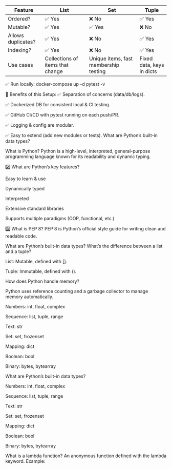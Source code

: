 | Feature                | List               | Set                | Tuple               |
|------------------------|--------------------|--------------------|---------------------|
| Ordered?               | ✅ Yes             | ❌ No              | ✅ Yes              |
| Mutable?               | ✅ Yes             | ✅ Yes             | ❌ No               |
| Allows duplicates?     | ✅ Yes             | ❌ No              | ✅ Yes              |
| Indexing?              | ✅ Yes             | ❌ No              | ✅ Yes              |
| Use cases              | Collections of items that change | Unique items, fast membership testing | Fixed data, keys in dicts |

✅ Run locally:
docker-compose up -d
pytest -v

🔑 Benefits of this Setup:
✅ Separation of concerns (data/db/logs).

✅ Dockerized DB for consistent local & CI testing.

✅ GitHub CI/CD with pytest running on each push/PR.

✅ Logging & config are modular.

✅ Easy to extend (add new modules or tests).
 What are Python’s built-in data types?

 What is Python?
Python is a high-level, interpreted, general-purpose programming language known for its readability and dynamic typing.

2️⃣ What are Python’s key features?

Easy to learn & use

Dynamically typed

Interpreted

Extensive standard libraries

Supports multiple paradigms (OOP, functional, etc.)

3️⃣ What is PEP 8?
PEP 8 is Python’s official style guide for writing clean and readable code.

What are Python’s built-in data types? 
What’s the difference between a list and a tuple?

List: Mutable, defined with [].

Tuple: Immutable, defined with ().  

How does Python handle memory?

Python uses reference counting and a garbage collector to manage memory automatically.

Numbers: int, float, complex

Sequence: list, tuple, range

Text: str

Set: set, frozenset

Mapping: dict

Boolean: bool

Binary: bytes, bytearray

What are Python’s built-in data types?

Numbers: int, float, complex

Sequence: list, tuple, range

Text: str

Set: set, frozenset

Mapping: dict

Boolean: bool

Binary: bytes, bytearray 


What is a lambda function?
An anonymous function defined with the lambda keyword. Example: